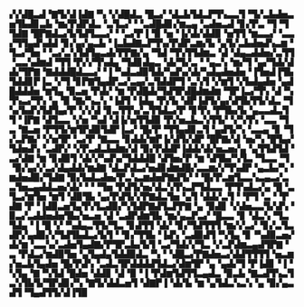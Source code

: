 ▞▞▟█▃▟▝▇▜▞▟▐▟▇▝▚▝▞▟█▟▃▝█▃▞▝▟▃▙▜▟▃▛▜▚▃▃▜▝▜▞▃▙▟▅▃▅▜▙▟▊▃▙▝▆▞▛▟▛▟▃▝▃▜▃▞▝▝▃▟█▟▊▞▆▃▄▝▃▟▅▃▟▝▊▞▛▃▝▜▝▜▜▟▇▝█▛▇▟▃▞▙▜▟▜▃▃▞▝▝▃▞▛▐▝▉▝▅▝▐▞▟▞▟▟▉▝▅▜▜▝▆▃▃▞▝▃▃▞▜▜▄▟▚▟▟▝▊▞▄▞▄▃▙▝▐▃▙▟▇▃▛▜▚▞▛▟▛▃▆▞▙▝▄▜▞▃▙▟▅▟▚▃▆▝▜▃▞▜▅▝▝▃▞▃▚▜▟▜▄▃▟▞▛▛▇▞▄▝▜▟▝▜▚▜▜▟▆▃▝▟▝▟▄▃▟▟▅▞▃▜▜▝▃▃▚▟▆▟▝▜▜▝▛▞▞▜▚▟▄▝▜▟▊▟▄▃▝▟▞▜▞▃▝▝▄▃▚▝▆▞▜▝▄▞▜▟▞▟▟▞▜▛▇▝▇▟▟▟█▟▃▃▞▝▐▝▚▟▃▟▉▜▟▞▚▟▚▞▟▞▚▟▄▟▅▟▅▝▐▜▅▟▐▜▙▜▟▟▊▛▐▃▝▞▜▝▊▛▇▜▄▟▛▃▞▃▄▞▃▜▟▟▛▜▝▃▚▜▝▞▆▜▝▞▙▟▄▟▅▝▄▟█▟▟▟▅▝▆▜▄▝▉▃▅▝▛▟▞▝▆▝▛▟█▟▞▜▟▜▛▟█▟▆▟▆▝▜▛▐▃▞▜▚▝▟▝▚▜▚▃▞▜▚▝▄▝▉▝▇▞▚▃▚▝▐▟▜▝▐▟▄▝▛▞▙▝▟▛▐▟▜▞▄▞▟▜▙▜▜▞▟▃▝▜▚▞▙▟▚▜▟▜▄▞▛▝▞▞▟▝▊▃▜▜▚▞▃▜▜▟▃▞▛▝▊▜▚▝▛▜▙▞▙▝▄▃▃▟▃▜▜▝▐▛▇▝▟▜▃▃▝▞▅▝▚▟▝▟▐▞▅▜▜▟▉▝▛▞▅▃▙▃▚▜▜▞▝▞▚▜▚▝▃▃▝▜▃▝▇▃▅▝▛▜▜▞▆▜▛▟▉▜▟▛▐▃▞▝█▞▛▝▜▜▄▟▊▃▜▝▄▟▜▞▚▝▃▃▄▝▊▝▜▞▃▛▇▞▝▞▅▜▛▝▃▞▛▝▇▃▃▝▊▟▟▞▆▛▐▞▟▜▞▟▛▝█▛▇▞▟▝▅▞▚▝█▜▄▞▜▟▅▟▚▝▃▟▛▞▝▞▛▃▟▃▙▟▆▞▟▝▉▞▛▟▟▛▐▟▟▞▟▞▅▃▅▞▄▝▄▜▜▟▜▟▝▃▞▟▇▝▆▝▊▟▉▜▝▟▞▞▚▟▚▞▜▟▟▟█▝▟▜▅▞▛▝▆▝▟▜▙▞▚▜▃▝▜▃▃▝▜▝▉▞▄▞▞▃▞▟▄▟▟▞▆▟▇▝▟▃▛▟▃▞▅▟▊▟▆▟█▞▃▃▆▞▞▜▚▟▛▝▄▃▙▞▚▝▆▟▅▟▉▞▜▟▇▝▉▞▙▟▃▟▅▞▛▃▚▃▆▟▅▛▇▟▜▞▝▝█▞▛▃▆▜▃▃▚▃▄▃▞▃▃▜▅▃▄▟▟▃▅▞▟▞▝▝▝▜▅▝▛▟▜▞▅▞▟▃▚▜▚▃▛▜▟▃▃▝▛▜▚▟▃▞▄▝█▝▃▜▃▞▆▜▅▝▆▜▝▟▉▜▙▝▄▞▛▟▜▞▞▛▇▟▃▜▅▝▄▜▝▟▟▞▃▜▝▝▛▜▝▃▝▝▛▟▇▝▛▝▐▟▉▃▅▜▄▜▚▜▃▟▉▞▚▜▟▛▇▟▜▃▛▛▇▝▄▝▉▟▊▝▞▟▅▃▃▜▞▟▚▝▉▃▞▃▟▟▅▟▅▜▙▞▅▃▅▝▟▝▃▟▛▟▆▜▙▝▆▞▄▃▛▃▞▝█▃▃▝▊▝▟▃▚▝▜▃▜▟▄▝▐▝█▝▞▝▚▟▄▃▜▜▞▜▃▝▊▟▜▜▝▟▞▝▊▞▜▟▜▜▜▝▆▞▞▃▞▝▊▞▃▜▃▟▛▞▄▟▉▞▞▜▟▜▙▟▃▞▙▜▝▝▊▞▜▜▙▝▐▟▚▝▃▟▉▟▜▝▚▜▄▝▊▝▚▟▉▃▅▞▟▞▆▝▃▃▚▞▃▟▅▜▄▟▇▞▛▜▛▃▙▞▙▜▝▃▞▜▟▞▞▜▃▝▞▃▛▟▆▃▄▟▜▛▇▝▃▝▛▟▃▞▆▟▉▜▅▝▄▜▄▟▄▜▟▟▉▟▃▝▚▝▝▟█▃▞▛▇▟▅▃▞▟▟▜▜▜▜▝▅▃▆▞▅▃▙▜▄▟▅▝█▞▛▟▚▝▃▟▃▜▛▟▟▟▟▜▟▃▞▟▆▜▛▝▄▝▄▟▞▜▝▛▐▟▊▝▐▝▚▜▄▝▇▝▚▜▟▝█▟▅▝▟▟▊▝▟▝▉▝▐▝▛▟▆▜▟▜▜▃▄▟▃▝▉▃▙▝▇▃▟▜▚▃▜▃▚▜▙▜▞▜▛▟▊▞▚▝▇▜▞▟▟▃▅▜▝▟▇▛▐▝▟▞▙▝▆▝▄▜▟▃▚▃▚▝▄▝▉▞▄▃▟▜▝▜▄▟▜▜▞▟▐▜▉
